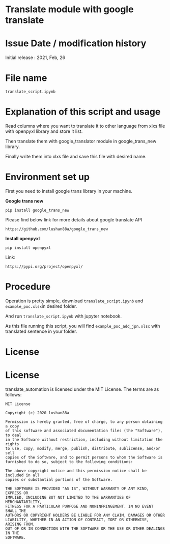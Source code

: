 # Translate module with google translate

# Issue Date / modification history
Initial release : 2021, Feb, 26 

# File name
`translate_script.ipynb`

# Explanation of this script and usage
Read columns where you want to translate it to other language from xlxs file with openpyxl library and store it list. 

Then translate them with google_translator module in google_trans_new library.

Finally write them into xlxs file and save this file with desired name.

# Environment set up

First you need to install google trans library in your machine.

**Google trans new**

`pip install google_trans_new`

Please find below link for more details about google translate API

`https://github.com/lushan88a/google_trans_new`

**Install openpyxl**

`pip install openpyxl`

Link:

`https://pypi.org/project/openpyxl/`

# Procedure 
Operation is pretty simple, download `translate_script.ipynb` and `example_poc.xlsx`in desired folder.

And run `translate_script.ipynb` with jupyter notebook.

As this file running this script, you will find `example_poc_add_jpn.xlsx` with translated sentence in your folder.


# License

License
====
translate_automation is licensed under the MIT License. The terms are as follows:  

```
MIT License  

Copyright (c) 2020 lushan88a  

Permission is hereby granted, free of charge, to any person obtaining a copy  
of this software and associated documentation files (the "Software"), to deal  
in the Software without restriction, including without limitation the rights  
to use, copy, modify, merge, publish, distribute, sublicense, and/or sell  
copies of the Software, and to permit persons to whom the Software is  
furnished to do so, subject to the following conditions:  

The above copyright notice and this permission notice shall be included in all  
copies or substantial portions of the Software.  

THE SOFTWARE IS PROVIDED "AS IS", WITHOUT WARRANTY OF ANY KIND, EXPRESS OR  
IMPLIED, INCLUDING BUT NOT LIMITED TO THE WARRANTIES OF MERCHANTABILITY,  
FITNESS FOR A PARTICULAR PURPOSE AND NONINFRINGEMENT. IN NO EVENT SHALL THE  
AUTHORS OR COPYRIGHT HOLDERS BE LIABLE FOR ANY CLAIM, DAMAGES OR OTHER  
LIABILITY, WHETHER IN AN ACTION OF CONTRACT, TORT OR OTHERWISE, ARISING FROM,  
OUT OF OR IN CONNECTION WITH THE SOFTWARE OR THE USE OR OTHER DEALINGS IN THE  
SOFTWARE.  
```
